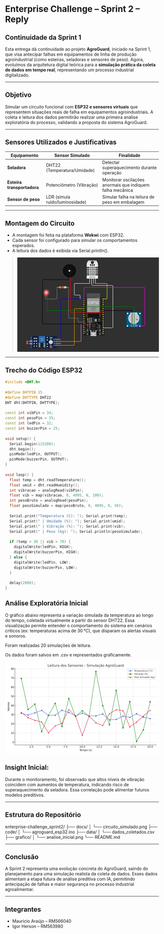 # Enterprise Challenge – Sprint 2 – Reply

## Continuidade da Sprint 1
Esta entrega dá continuidade ao projeto **AgroGuard**, iniciado na Sprint 1, que visa antecipar falhas em equipamentos de linha de produção agroindustrial (como esteiras, seladoras e sensores de peso). Agora, evoluímos da arquitetura digital teórica para a **simulação prática da coleta de dados em tempo real**, representando um processo industrial digitalizado.

---

## Objetivo
Simular um circuito funcional com **ESP32 e sensores virtuais** que representem situações reais de falha em equipamentos agroindustriais. A coleta e leitura dos dados permitirão realizar uma primeira análise exploratória do processo, validando a proposta do sistema AgroGuard.

---

## Sensores Utilizados e Justificativas

| Equipamento | Sensor Simulado | Finalidade |
|------------|------------------|------------|
| **Seladora** | DHT22 (Temperatura/Umidade) | Detectar superaquecimento durante operação |
| **Esteira transportadora** | Potenciômetro (Vibração) | Monitorar oscilações anormais que indiquem falha mecânica |
| **Sensor de peso** | LDR (simula ruído/luminosidade) | Simular falha na leitura de peso em embalagem |

---

## Montagem do Circuito
- A montagem foi feita na plataforma **Wokwi** com ESP32.
- Cada sensor foi configurado para simular os comportamentos esperados.
- A leitura dos dados é exibida via Serial.println().

> ![Circuito Simulado](docs/print_circuito.png)

---

## Trecho do Código ESP32

```cpp
#include <DHT.h>

#define DHTPIN 15
#define DHTTYPE DHT22
DHT dht(DHTPIN, DHTTYPE);

const int vibPin = 34;
const int pesoPin = 35;
const int ledPin = 32;
const int buzzerPin = 25;

void setup() {
  Serial.begin(115200);
  dht.begin();
  pinMode(ledPin, OUTPUT);
  pinMode(buzzerPin, OUTPUT);
}

void loop() {
  float temp = dht.readTemperature();
  float umid = dht.readHumidity();
  int vibracao = analogRead(vibPin);
  float vib = map(vibracao, 0, 4095, 0, 100);
  int pesoBruto = analogRead(pesoPin);
  float pesoSimulado = map(pesoBruto, 0, 4095, 0, 50);

  Serial.print("Temperatura (C): "); Serial.print(temp);
  Serial.print(" | Umidade (%): "); Serial.print(umid);
  Serial.print(" | Vibração (%): "); Serial.print(vib);
  Serial.print(" | Peso (kg): "); Serial.println(pesoSimulado);

  if (temp > 30 || vib > 70) {
    digitalWrite(ledPin, HIGH);
    digitalWrite(buzzerPin, HIGH);
  } else {
    digitalWrite(ledPin, LOW);
    digitalWrite(buzzerPin, LOW);
  }

  delay(2000);
}

```
## Análise Exploratória Inicial

O gráfico abaixo representa a variação simulada da temperatura ao longo do tempo, coletada virtualmente a partir do sensor DHT22.
Essa visualização permite entender o comportamento do sistema em cenários críticos (ex: temperaturas acima de 30 °C), que disparam os alertas visuais e sonoros.

Foram realizadas 20 simulações de leitura.

Os dados foram salvos em .csv e representados graficamente.

![Gráfico](grafico/analise_inicial.png)


## Insight Inicial:
Durante o monitoramento, foi observado que altos níveis de vibração coincidem com aumentos de temperatura, indicando risco de superaquecimento da seladora. Essa correlação pode alimentar futuros modelos preditivos.

---

## Estrutura do Repositório

enterprise-challenge_sprint2/
├── docs/
│ └── circuito_simulado.png
├── code/
│ └── agroguard_esp32.ino
├── data/
│ └── dados_coletados.csv
├── grafico/
│ └── analise_inicial.png
└── README.md

---

## Conclusão

A Sprint 2 representa uma evolução concreta do AgroGuard, saindo do planejamento para uma simulação realista da coleta de dados. Esses dados alimentam a etapa futura de análise preditiva com IA, permitindo antecipação de falhas e maior segurança no processo industrial agroalimentar.

---

## Integrantes

- Mauricio Araújo – RM566040
- Igor Herson – RM563980
